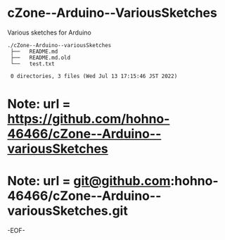 # cZone--Arduino--VariousSketches

Various sketches for Arduino

    ./cZone--Arduino--variousSketches
     ├──   README.md
     ├──   README.md.old
     └──   test.txt
     
     0 directories, 3 files (Wed Jul 13 17:15:46 JST 2022)

# Note: url = https://github.com/hohno-46466/cZone--Arduino--variousSketches

# Note: url = git@github.com:hohno-46466/cZone--Arduino--variousSketches.git

-EOF-
